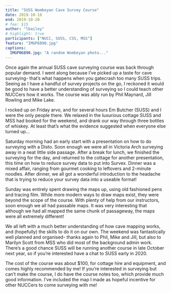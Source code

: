 ```yaml
---
title: "SUSS Wombeyan Cave Survey Course"
date: 2019-10-18
end: 2019-10-20
# fee: $15
author: "lbailey"
# highlight: true
participants: ["NUCC, SUSS, CSS, MSS"]
feature: "IMGP6890.jpg"
captions:
  IMGP06890.jpg: "A random Wombeyan photo..."
---
```



Once again the annual SUSS cave surveying course was back through popular demand. I went along because I’ve picked up a taste for cave surveying- that’s what happens when you gatecrash too many SUSS trips. Seeing as I have a handful of survey projects on the go, I reckoned it would be good to have a better understanding of surveying so I could teach other NUCCers how it works. The course was ably run by Phil Maynard, Jill Rowling and Mike Lake.

I rocked up on Friday arvo, and for several hours Em Butcher (SUSS) and I were the only people there. We relaxed in the luxurious cottage SUSS and MSS had booked for the weekend, and drank our way through three bottles of whiskey. At least that’s what the evidence suggested when everyone else turned up…

Saturday morning had an early start with a presentation on how to do surveying with a Disto. Soon enough we were all in Victoria Arch surveying away in a neat little side passage. After a break for lunch, we finished the surveying for the day, and returned to the cottage for another presentation, this time on how to reduce survey data to put into Survex. Dinner was a mixed affair, ranging from gourmet cooking to leftovers and 2-minute noodles. After dinner, we all got a wonderful introduction to the headache that is trying to reduce your survey data into a useable format!

Sunday was entirely spent drawing the maps up, using old fashioned pens and tracing film. While more modern ways to draw maps exist, they were beyond the scope of the course. With plenty of help from our instructors, soon enough we all had passable maps. It was very interesting that although we had all mapped the same chunk of passageway, the maps were all extremely different! 

We all left with a much better understanding of how cave mapping works, and (hopefully) the skills to do it on our own. The weekend was fantastically well planned and organised- thanks again to Phil, Mike and Jill, but also to Marilyn Scott from MSS who did most of the background admin work. There’s a good chance SUSS will be running another course in late October next year, so if you’re interested have a chat to SUSS early in 2020. 

The cost of the course was about $100, for cottage hire and equipment, and comes highly recommended by me! If you’re interested in surveying but can’t make the course, I do have the course notes too, which provide much good information. I’ve included the map I made as hopeful incentive for other NUCCers to come surveying with me!